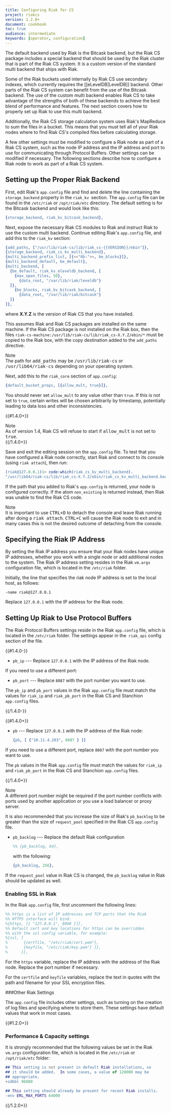 ```yaml
---
title: Configuring Riak for CS
project: riakcs
version: 1.2.0+
document: cookbook
toc: true
audience: intermediate
keywords: [operator, configuration]
---
```


The default backend used by Riak is the Bitcask backend, but the Riak CS package includes a special backend that should be used by the Riak cluster that is part of the Riak CS system. It is a custom version of the standard multi backend that ships with Riak.

Some of the Riak buckets used internally by Riak CS use secondary indexes, which currently requires the [[eLevelDB|LevelDB]] backend. Other parts of the Riak CS system can benefit from the use of the Bitcask backend. The use of the custom multi backend enables Riak CS to take advantage of the strengths of both of these backends to achieve the best blend of performance and features. The next section covers how to properly set up Riak to use this multi backend.

Additionally, the Riak CS storage calculation system uses Riak's MapReduce to sum the files in a bucket. This means that you must tell all of your Riak nodes where to find Riak CS's compiled files before calculating storage.

A few other settings must be modified to configure a Riak node as part of a Riak CS system, such as the node IP address and the IP address and port to use for communicating through Protocol Buffers. Other settings can be modified if necessary. The following sections describe how to configure a Riak node to work as part of a Riak CS system.

## Setting up the Proper Riak Backend

First, edit Riak's `app.config` file and find and delete the line containing the `storage_backend` property in the `riak_kv `section. The `app.config` file can be found in the `/etc/riak` or `/opt/riak/etc` directory. The default setting is for the Bitcask backend and would look like this:

```erlang
{storage_backend, riak_kv_bitcask_backend},
```

Next, expose the necessary Riak CS modules to Riak and instruct Riak to use the custom multi backend. Continue editing Riak's `app.config` file, and add this to the `riak_kv` section:

```erlang
{add_paths, ["/usr/lib/riak-cs/lib/riak_cs-{{VERSION}}/ebin"]},
{storage_backend, riak_cs_kv_multi_backend},
{multi_backend_prefix_list, [{<<"0b:">>, be_blocks}]},
{multi_backend_default, be_default},
{multi_backend, [
  {be_default, riak_kv_eleveldb_backend, [
    {max_open_files, 50},
      {data_root, "/var/lib/riak/leveldb"}
  ]},
    {be_blocks, riak_kv_bitcask_backend, [
      {data_root, "/var/lib/riak/bitcask"}
  ]}
]},
```

where **X.Y.Z** is the version of Riak CS that you have installed.

This assumes Riak and Riak CS packages are installed on the same machine. If the Riak CS package is not installed on the Riak box, then the files `riak-cs-machine:/usr/lib/riak-cs/lib/riak_cs-X.Y.Z/ebin/*` must be copied to the Riak box, with the copy destination added to the `add_paths` directive.

<div class="note"><div class="title">Note</div>The path for <tt>add_paths</tt> may be <tt>/usr/lib/riak-cs</tt> or <tt>/usr/lib64/riak-cs</tt> depending on your operating system.</div>

Next, add this to the `riak_core` section of `app.config`:

```erlang
{default_bucket_props, [{allow_mult, true}]},
```

You should never set `allow_mult` to any value other than `true`. If this is not set to `true`, certain writes will be chosen arbitrarily by timestamp,
potentially leading to data loss and other inconsistencies.

{{#1.4.0+}} <div class="note"><div class="title">Note</div>As of version 1.4,
Riak CS will refuse to start if <tt>allow_mult</tt> is not set to <tt>true</tt>.</div>
{{/1.4.0+}}

Save and exit the editing session on the `app.config` file. To test that you have configured a Riak node correctly, start Riak and connect to its console (using `riak attach`), then run:

```erlang
(riak@127.0.0.1)1> code:which(riak_cs_kv_multi_backend).
"/usr/lib64/riak-cs/lib/riak_cs-X.Y.Z/ebin/riak_cs_kv_multi_backend.beam"
```

If the path that you added to Riak's `app.config` is returned, your node is configured correctly. If the atom `non_existing` is returned instead, then Riak was unable to find the Riak CS code.

<div class="note"><div class="title">Note</div>It is important to use <tt>CTRL+D</tt> to detach the console and leave Riak running after doing a <tt>riak attach</tt>. <tt>CTRL+C</tt> will cause the Riak node to exit and in many cases this is not the desired outcome of detaching from the console.</div>

## Specifying the Riak IP Address
By setting the Riak IP address you ensure that your Riak nodes have unique IP addresses, whether you work with a single node or add additional nodes to the system. The Riak IP address setting resides in the Riak `vm.args` configuration file, which is located in the `/etc/riak` folder.

Initially, the line that specifies the riak node IP address is set to the local host, as follows:

```config
-name riak@127.0.0.1
```

Replace `127.0.0.1` with the IP address for the Riak node.

## Setting Up Riak to Use Protocol Buffers
The Riak Protocol Buffers settings reside in the Riak `app.config` file, which is located in the `/etc/riak` folder. The settings appear in the` riak_api` config section of the file.

{{#1.4.0-}}

* `pb_ip` --- Replace `127.0.0.1` with the IP address of the Riak node.

If you need to use a different port:

* `pb_port` --- Replace `8087` with the port number you want to use.

The `pb_ip` and `pb_port` values in the Riak `app.config` file must match the
values for `riak_ip` and `riak_pb_port` in the Riak CS and Stanchion `app.config` files.

{{/1.4.0-}}

{{#1.4.0+}}

* `pb` --- Replace `127.0.0.1` with the IP address of the Riak node:

    ```erlang
    {pb, [ {"10.11.4.203", 8087 } ]}
    ```

If you need to use a different port, replace `8087` with the port number you want to use.

The `pb` values in the Riak `app.config` file must match the values for `riak_ip` and `riak_pb_port` in the Riak CS and Stanchion `app.config` files.

{{/1.4.0+}}

<div class="note"><div class="title">Note</div>A different port number might be required if the port number conflicts with ports used by another application or you use a load balancer or proxy server.</div>

It is also recommended that you increase the size of Riak's `pb_backlog` to be greater than the size of `request_pool` specified in the Riak CS `app.config` file.

* `pb_backlog` --- Replace the default Riak configuration

    ```erlang
    %% {pb_backlog, 64}, 
    ```

    with the following:

    ```erlang
    {pb_backlog, 256},
    ```
 
If the `request_pool` value in Riak CS is changed, the `pb_backlog` value in Riak should be updated as well.

### Enabling SSL in Riak

In the Riak `app.config` file, first uncomment the following lines:

```erlang
%% https is a list of IP addresses and TCP ports that the Riak
%% HTTPS interface will bind.
%{https, [{ "127.0.0.1", 8098 }]},
%% Default cert and key locations for https can be overridden
%% with the ssl config variable, for example:
%{ssl, [
%       {certfile, "/etc/riak/cert.pem"},
%       {keyfile, "/etc/riak/key.pem"} ]},
%      ]},
```

For the `https` variable, replace the IP address with the address of the Riak node. Replace the port number if necessary.

For the `certfile` and `keyfile` variables, replace the text in quotes with the path and filename for your SSL encryption files.

###Other Riak Settings

The `app.config` file includes other settings, such as turning on the creation of log files and specifying where to store them. These settings have default values that work in most cases.

{{#1.2.0+}}
### Performance & Capacity settings

It is strongly recommended that the following values be set in the
Riak `vm.args` configuration file, which is located in the `/etc/riak` or `/opt/riak/etc` folder:

```erlang
## This setting is not present in default Riak installations, so
## it should be added.  In some cases, a value of 128000 may be
## appropriate.
+zdbbl 96000

## This setting should already be present for recent Riak installs.
-env ERL_MAX_PORTS 64000
```
{{/1.2.0+}}
